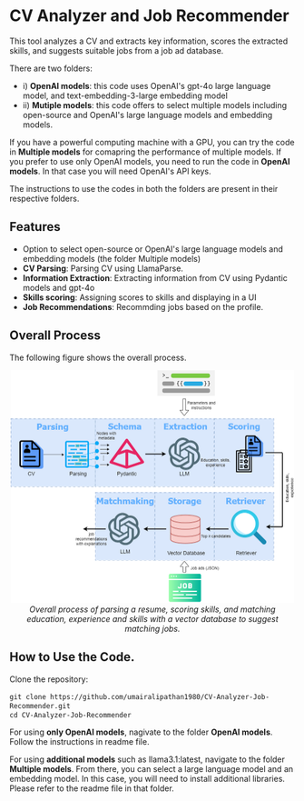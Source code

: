 # CV Analyzer and Job Recommender

This tool analyzes a CV and extracts key information, scores the extracted skills, and suggests suitable jobs from a job ad database.  

There are two folders: 
* i) **OpenAI models**: this code uses OpenAI's gpt-4o large language model, and text-embedding-3-large embedding model
* ii) **Mutiple models**: this code offers to select multiple models including open-source and OpenAI's large language models and embedding models.  

If you have a powerful computing machine with a GPU, you can try the code in **Multiple models** for comapring the performance of multiple models. If you prefer to use only OpenAI models, you need to run the code in **OpenAI models**. In that case you will need OpenAI's API keys. 

The instructions to use the codes in both the folders are present in their respective folders. 

## Features
- Option to select open-source or OpenAI's large language models and embedding models (the folder Multiple models) 
- **CV Parsing**: Parsing CV using LlamaParse. 
- **Information Extraction**: Extracting information from CV using Pydantic models and gpt-4o
- **Skills scoring**: Assigning scores to skills and displaying in a UI
- **Job Recommendations**: Recommding jobs based on the profile.

## Overall Process
The following figure shows the overall process. 

<p align="center">
  <img src="images/image.png" alt="My Figure" width="500">
  <br>
  <em>Overall process of parsing a resume, scoring skills, and matching education, experience and skills with a vector database to suggest matching jobs.</em>
</p>


## How to Use the Code.

Clone the repository:
   ```
   git clone https://github.com/umairalipathan1980/CV-Analyzer-Job-Recommender.git
   cd CV-Analyzer-Job-Recommender
   ```

For using **only OpenAI models**, nagivate to the folder **OpenAI models**. Follow the instructions in readme file.  

For using **additional models** such as llama3.1:latest, navigate to the folder **Multiple models**. From there, you can select a large language model and an embedding model. In this case, you will need to install additional libraries. Please refer to the readme file in that folder.



